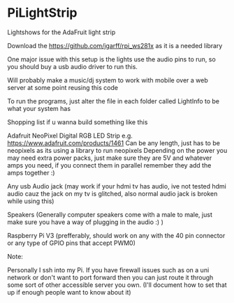 # PiLightStrip
Lightshows for the AdaFruit light strip

Download the https://github.com/jgarff/rpi_ws281x as it is a needed library

One major issue with this setup is the lights use the audio pins to run, so you should buy a usb audio driver to run this.

Will probably make a music/dj system to work with mobile over a web server at some point reusing this code

To run the programs, just alter the file in each folder called LightInfo to be what your system has

Shopping list if u wanna build something like this

Adafruit NeoPixel Digital RGB LED Strip
e.g. https://www.adafruit.com/products/1461
Can be any length, just has to be neopixels as its using a library to run neopixels
Depending on the power you may need extra power packs, just make sure they are 5V and whatever amps you need, if you connect them in parallel remember they add the amps together :)

Any usb Audio jack (may work if your hdmi tv has audio, ive not tested hdmi audio cauz the jack on my tv is glitched, also normal audio jack is broken while using this)

Speakers (Generally computer speakers come with a male to male, just make sure you have a way of plugging in the audio :) )

Raspberry Pi V3 (prefferably, should work on any with the 40 pin connector or any type of GPIO pins that accept PWM0)



Note:

Personally I ssh into my Pi. If you have firewall issues such as on a uni network or don't want to port forward then you can just route it through some sort of other accessible server you own.
(I'll document how to set that up if enough people want to know about it)


